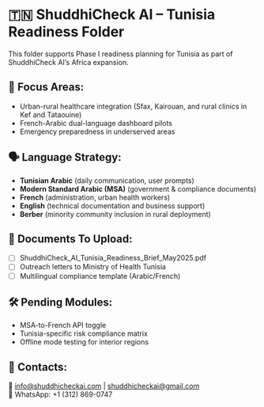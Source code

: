 # 🇹🇳 ShuddhiCheck AI – Tunisia Readiness Folder

This folder supports Phase I readiness planning for Tunisia as part of ShuddhiCheck AI’s Africa expansion.

## 📌 Focus Areas:
- Urban-rural healthcare integration (Sfax, Kairouan, and rural clinics in Kef and Tataouine)
- French-Arabic dual-language dashboard pilots
- Emergency preparedness in underserved areas

## 🗣️ Language Strategy:
- **Tunisian Arabic** (daily communication, user prompts)
- **Modern Standard Arabic (MSA)** (government & compliance documents)
- **French** (administration, urban health workers)
- **English** (technical documentation and business support)
- **Berber** (minority community inclusion in rural deployment)

## 📁 Documents To Upload:
- [ ] ShuddhiCheck_AI_Tunisia_Readiness_Brief_May2025.pdf
- [ ] Outreach letters to Ministry of Health Tunisia
- [ ] Multilingual compliance template (Arabic/French)

## 🛠️ Pending Modules:
- MSA-to-French API toggle
- Tunisia-specific risk compliance matrix
- Offline mode testing for interior regions

## 👥 Contacts:
📧 info@shuddhicheckai.com | shuddhicheckai@gmail.com  
📱 WhatsApp: +1 (312) 869-0747
